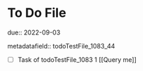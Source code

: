 # To Do File

due:: 2022-09-03

metadatafield:: todoTestFile_1083_44

- [ ] Task of todoTestFile_1083 1 [[Query me]]
